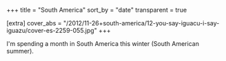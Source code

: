 +++
title = "South America"
sort_by = "date"
transparent = true

[extra]
cover_abs = "/2012/11-26+south-america/12-you-say-iguacu-i-say-iguazu/cover-es-2259-055.jpg"
+++

I'm spending a month in South America this winter (South American summer).
